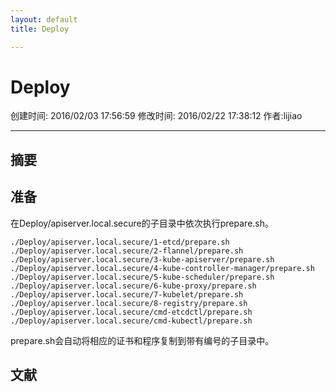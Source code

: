 ```yaml
---
layout: default
title: Deploy

---
```


# Deploy
创建时间: 2016/02/03 17:56:59  修改时间: 2016/02/22 17:38:12 作者:lijiao

----

## 摘要

## 准备

在Deploy/apiserver.local.secure的子目录中依次执行prepare.sh。

	./Deploy/apiserver.local.secure/1-etcd/prepare.sh
	./Deploy/apiserver.local.secure/2-flannel/prepare.sh
	./Deploy/apiserver.local.secure/3-kube-apiserver/prepare.sh
	./Deploy/apiserver.local.secure/4-kube-controller-manager/prepare.sh
	./Deploy/apiserver.local.secure/5-kube-scheduler/prepare.sh
	./Deploy/apiserver.local.secure/6-kube-proxy/prepare.sh
	./Deploy/apiserver.local.secure/7-kubelet/prepare.sh
	./Deploy/apiserver.local.secure/8-registry/prepare.sh
	./Deploy/apiserver.local.secure/cmd-etcdctl/prepare.sh
	./Deploy/apiserver.local.secure/cmd-kubectl/prepare.sh

prepare.sh会自动将相应的证书和程序复制到带有编号的子目录中。

## 文献
